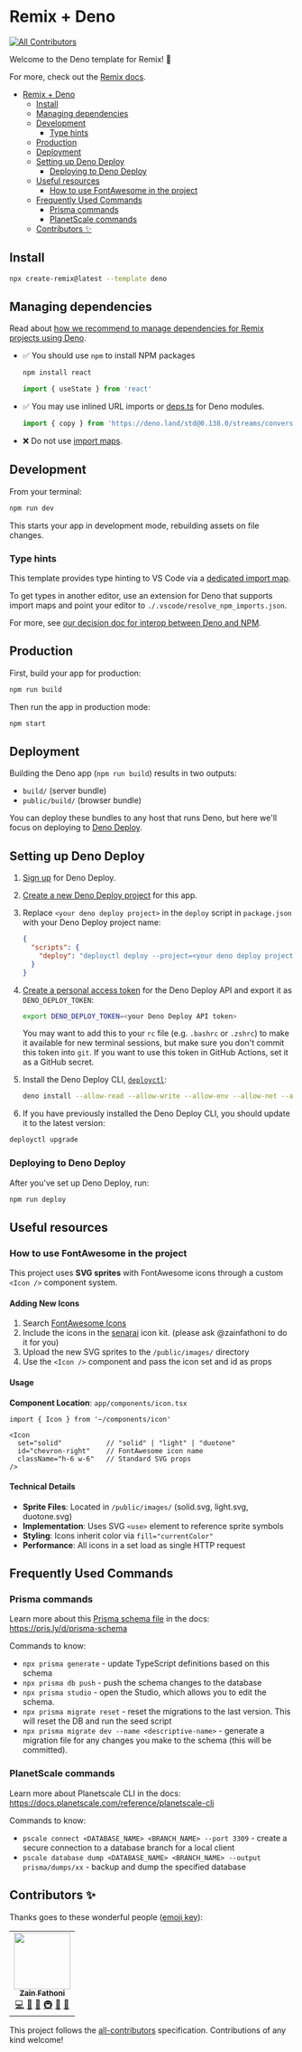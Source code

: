 # Remix + Deno

<!-- ALL-CONTRIBUTORS-BADGE:START - Do not remove or modify this section -->

[![All Contributors](https://img.shields.io/badge/all_contributors-1-orange.svg?style=flat-square)](#contributors-)

<!-- ALL-CONTRIBUTORS-BADGE:END -->

Welcome to the Deno template for Remix! 🦕

For more, check out the [Remix docs](https://remix.run/docs).

- [Remix + Deno](#remix--deno)
  - [Install](#install)
  - [Managing dependencies](#managing-dependencies)
  - [Development](#development)
    - [Type hints](#type-hints)
  - [Production](#production)
  - [Deployment](#deployment)
  - [Setting up Deno Deploy](#setting-up-deno-deploy)
    - [Deploying to Deno Deploy](#deploying-to-deno-deploy)
  - [Useful resources](#useful-resources)
    - [How to use FontAwesome in the project](#how-to-use-fontawesome-in-the-project)
  - [Frequently Used Commands](#frequently-used-commands)
    - [Prisma commands](#prisma-commands)
    - [PlanetScale commands](#planetscale-commands)
  - [Contributors ✨](#contributors-)

## Install

```sh
npx create-remix@latest --template deno
```

## Managing dependencies

Read about
[how we recommend to manage dependencies for Remix projects using Deno](https://github.com/remix-run/remix/blob/main/decisions/0001-use-npm-to-manage-npm-dependencies-for-deno-projects.md).

- ✅ You should use `npm` to install NPM packages

  ```sh
  npm install react
  ```

  ```ts
  import { useState } from 'react'
  ```

- ✅ You may use inlined URL imports or
  [deps.ts](https://deno.land/manual/examples/manage_dependencies#managing-dependencies)
  for Deno modules.

  ```ts
  import { copy } from 'https://deno.land/std@0.138.0/streams/conversion.ts'
  ```

- ❌ Do not use
  [import maps](https://deno.land/manual/linking_to_external_code/import_maps).

## Development

From your terminal:

```sh
npm run dev
```

This starts your app in development mode, rebuilding assets on file changes.

### Type hints

This template provides type hinting to VS Code via a
[dedicated import map](./.vscode/resolve_npm_imports.json).

To get types in another editor, use an extension for Deno that supports import
maps and point your editor to `./.vscode/resolve_npm_imports.json`.

For more, see
[our decision doc for interop between Deno and NPM](https://github.com/remix-run/remix/blob/main/decisions/0001-use-npm-to-manage-npm-dependencies-for-deno-projects.md#vs-code-type-hints).

## Production

First, build your app for production:

```sh
npm run build
```

Then run the app in production mode:

```sh
npm start
```

## Deployment

Building the Deno app (`npm run build`) results in two outputs:

- `build/` (server bundle)
- `public/build/` (browser bundle)

You can deploy these bundles to any host that runs Deno, but here we'll focus on
deploying to [Deno Deploy](https://deno.com/deploy).

## Setting up Deno Deploy

1. [Sign up](https://dash.deno.com/signin) for Deno Deploy.

2. [Create a new Deno Deploy project](https://dash.deno.com/new) for this app.

3. Replace `<your deno deploy project>` in the `deploy` script in `package.json`
   with your Deno Deploy project name:

   ```json
   {
     "scripts": {
       "deploy": "deployctl deploy --project=<your deno deploy project> --include=.cache,build,public ./build/index.js"
     }
   }
   ```

4. [Create a personal access token](https://dash.deno.com/account) for the Deno
   Deploy API and export it as `DENO_DEPLOY_TOKEN`:

   ```sh
   export DENO_DEPLOY_TOKEN=<your Deno Deploy API token>
   ```

   You may want to add this to your `rc` file (e.g. `.bashrc` or `.zshrc`) to
   make it available for new terminal sessions, but make sure you don't commit
   this token into `git`. If you want to use this token in GitHub Actions, set
   it as a GitHub secret.

5. Install the Deno Deploy CLI,
   [`deployctl`](https://github.com/denoland/deployctl):

   ```sh
   deno install --allow-read --allow-write --allow-env --allow-net --allow-run --no-check -r -f https://deno.land/x/deploy/deployctl.ts
   ```

6. If you have previously installed the Deno Deploy CLI, you should update it to
   the latest version:

```sh
deployctl upgrade
```

### Deploying to Deno Deploy

After you've set up Deno Deploy, run:

```sh
npm run deploy
```

## Useful resources

### How to use FontAwesome in the project

This project uses **SVG sprites** with FontAwesome icons through a custom `<Icon />` component system.

#### Adding New Icons

1. Search [FontAwesome Icons](https://fontawesome.com/icons)
2. Include the icons in the
   [senarai](https://fontawesome.com/kits/5899c9809d/icons) icon kit. (please
   ask @zainfathoni to do it for you)
3. Upload the new SVG sprites to the `/public/images/` directory
4. Use the `<Icon />` component and pass the icon set and id as props

#### Usage

**Component Location**: `app/components/icon.tsx`

```tsx
import { Icon } from '~/components/icon'

<Icon 
  set="solid"           // "solid" | "light" | "duotone"
  id="chevron-right"    // FontAwesome icon name
  className="h-6 w-6"   // Standard SVG props
/>
```

#### Technical Details

- **Sprite Files**: Located in `/public/images/` (solid.svg, light.svg, duotone.svg)
- **Implementation**: Uses SVG `<use>` element to reference sprite symbols
- **Styling**: Icons inherit color via `fill="currentColor"`
- **Performance**: All icons in a set load as single HTTP request

## Frequently Used Commands

### Prisma commands

Learn more about this [Prisma schema file](prisma/schema.prisma) in the docs:
<https://pris.ly/d/prisma-schema>

Commands to know:

- `npx prisma generate` - update TypeScript definitions based on this schema
- `npx prisma db push` - push the schema changes to the database
- `npx prisma studio` - open the Studio, which allows you to edit the schema.
- `npx prisma migrate reset` - reset the migrations to the last version. This
  will reset the DB and run the seed script
- `npx prisma migrate dev --name <descriptive-name>` - generate a migration file
  for any changes you make to the schema (this will be committed).

### PlanetScale commands

Learn more about Planetscale CLI in the docs:
<https://docs.planetscale.com/reference/planetscale-cli>

Commands to know:

- `pscale connect <DATABASE_NAME> <BRANCH_NAME> --port 3309` - create a secure
  connection to a database branch for a local client
- `pscale database dump <DATABASE_NAME> <BRANCH_NAME> --output prisma/dumps/xx` -
  backup and dump the specified database

## Contributors ✨

Thanks goes to these wonderful people
([emoji key](https://allcontributors.org/docs/en/emoji-key)):

<!-- ALL-CONTRIBUTORS-LIST:START - Do not remove or modify this section -->
<!-- prettier-ignore-start -->
<!-- markdownlint-disable -->
<table>
  <tr>
    <td align="center"><a href="https://zainf.dev"><img src="https://avatars.githubusercontent.com/u/6315466?v=4?s=100" width="100px;" alt=""/><br /><sub><b>Zain Fathoni</b></sub></a><br /><a href="https://github.com/senar-ai/web/commits?author=zainfathoni" title="Code">💻</a> <a href="https://github.com/senar-ai/web/commits?author=zainfathoni" title="Documentation">📖</a> <a href="#design-zainfathoni" title="Design">🎨</a> <a href="#infra-zainfathoni" title="Infrastructure (Hosting, Build-Tools, etc)">🚇</a> <a href="#maintenance-zainfathoni" title="Maintenance">🚧</a> <a href="#tool-zainfathoni" title="Tools">🔧</a></td>
  </tr>
</table>

<!-- markdownlint-restore -->
<!-- prettier-ignore-end -->

<!-- ALL-CONTRIBUTORS-LIST:END -->

This project follows the
[all-contributors](https://github.com/all-contributors/all-contributors)
specification. Contributions of any kind welcome!
